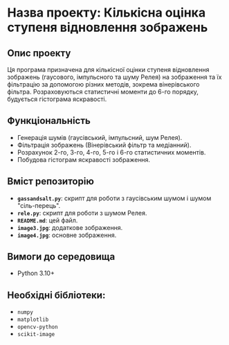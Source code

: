 # Назва проекту: Кількісна оцінка ступеня відновлення зображень
## Опис проекту  
Ця програма призначена для кількісної оцінки ступеня відновлення зображень (гаусового, імпульсного та шуму Релея) на зображення та їх фільтрацію за допомогою різних методів, зокрема вінерівського фільтра. Розраховуються статистичні моменти до 6-го порядку, будується гістограма яскравості.  
## Функціональність  
- Генерація шумів (гаусівський, імпульсний, шум Релея).  
- Фільтрація зображень (Вінерівський фільтр та медіанний).  
- Розрахунок 2-го, 3-го, 4-го, 5-го і 6-го статистичних моментів.  
- Побудова гістограм яскравості зображення.
## Вміст репозиторію
- **`gassandsalt.py`**: скрипт для роботи з гаусівським шумом і шумом "сіль-перець".  
- **`rele.py`**: скрипт для роботи з шумом Релея.  
- **`README.md`**: цей файл.
- **`image3.jpg`**: додаткове зображення.
- **`image4.jpg`**: основне зображення.
## Вимоги до середовища  
- Python 3.10+  
## Необхідні бібліотеки:  
  - `numpy`  
  - `matplotlib`  
  - `opencv-python`  
  - `scikit-image`
